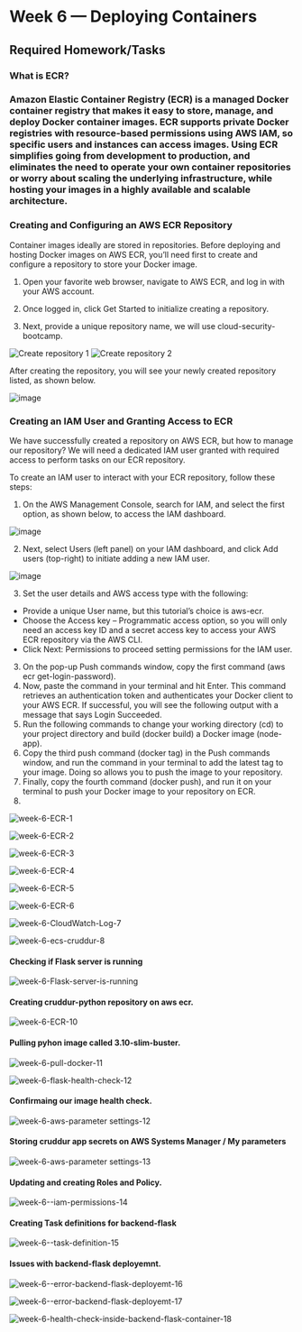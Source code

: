 # Week 6 — Deploying Containers

## Required Homework/Tasks

### What is ECR?

### Amazon Elastic Container Registry (ECR) is a managed Docker container registry that makes it easy to store, manage, and deploy Docker container images. ECR supports private Docker registries with resource-based permissions using AWS IAM, so specific users and instances can access images. Using ECR simplifies going from development to production, and eliminates the need to operate your own container repositories or worry about scaling the underlying infrastructure, while hosting your images in a highly available and scalable architecture.

### Creating and Configuring an AWS ECR Repository

Container images ideally are stored in repositories. Before deploying and hosting Docker images on AWS ECR, you’ll need first to create and configure a repository to store your Docker image.

1. Open your favorite web browser, navigate to AWS ECR, and log in with your AWS account.

2. Once logged in, click Get Started to initialize creating a repository.

3. Next, provide a unique repository name, we will use cloud-security-bootcamp.

![Create repository 1](https://user-images.githubusercontent.com/88502375/227785351-ef4f3db7-4f8b-4d4d-bff1-e7f2da585ffa.png)
![Create repository 2](https://user-images.githubusercontent.com/88502375/227785389-de5e79a7-7a7d-4476-b94a-79f06509ae69.png)

After creating the repository, you will see your newly created repository listed, as shown below.

![image](https://user-images.githubusercontent.com/88502375/227785496-68ef7b8a-c38b-40c8-b8cd-88a04d27ec1e.png)

### Creating an IAM User and Granting Access to ECR
We have successfully created a repository on AWS ECR, but how to manage our repository? We will need a dedicated IAM user granted with required access to perform tasks on our ECR repository.

To create an IAM user to interact with your ECR repository, follow these steps:

1. On the AWS Management Console, search for IAM, and select the first option, as shown below, to access the IAM dashboard.

![image](https://user-images.githubusercontent.com/88502375/227785619-e7001512-f764-46cf-9adb-d45227f39fc7.png)

2. Next, select Users (left panel) on your IAM dashboard, and click Add users (top-right) to initiate adding a new IAM user.

![image](https://user-images.githubusercontent.com/88502375/227785771-26bcc6f1-efb7-4d2d-b87c-587a0d5d2ea6.png)

3. Set the user details and AWS access type with the following:

- Provide a unique User name, but this tutorial’s choice is aws-ecr.
- Choose the Access key – Programmatic access option, so you will only need an access key ID and a secret access key to access your AWS ECR repository via the AWS CLI.
- Click Next: Permissions to proceed setting permissions for the IAM user.

3. On the pop-up Push commands window, copy the first command (aws ecr get-login-password).
4. Now, paste the command in your terminal and hit Enter. This command retrieves an authentication token and authenticates your Docker client to your AWS ECR.
If successful, you will see the following output with a message that says Login Succeeded.
5. Run the following commands to change your working directory (cd) to your project directory and build (docker build) a Docker image (node-app).
6. Copy the third push command (docker tag) in the Push commands window, and run the command in your terminal to add the latest tag to your image. Doing so allows you to push the image to your repository.
7. Finally, copy the fourth command (docker push), and run it on your terminal to push your Docker image to your repository on ECR.
8. 
![week-6-ECR-1](https://user-images.githubusercontent.com/88502375/227789019-ca3be32d-3ce6-4545-ab19-6cdf83d50600.jpg)

![week-6-ECR-2](https://user-images.githubusercontent.com/88502375/227789032-9124c37d-43e7-4d33-bb86-8f6007a29a6e.jpg)

![week-6-ECR-3](https://user-images.githubusercontent.com/88502375/227789078-4cb552f0-2efb-4c94-8a12-fa11586afc23.jpg)

![week-6-ECR-4](https://user-images.githubusercontent.com/88502375/227789085-b93f35ae-5fc1-479b-9a84-8fa616197a41.jpg)

![week-6-ECR-5](https://user-images.githubusercontent.com/88502375/227789092-420a77c1-5f5d-4bcc-bbab-2c15d3d7aa47.jpg)

![week-6-ECR-6](https://user-images.githubusercontent.com/88502375/227789094-fc73f00c-a181-4ec5-9100-c4e8ce5b0d44.jpg)

![week-6-CloudWatch-Log-7](https://user-images.githubusercontent.com/88502375/230061763-af6dc2d1-f82d-40bd-8ac8-82b9a4ba578d.jpg)


![week-6-ecs-cruddur-8](https://user-images.githubusercontent.com/88502375/230061829-dc18d330-9267-46ac-855d-28ba1419c828.jpg)

#### Checking if Flask server is running
![week-6-Flask-server-is-running](https://user-images.githubusercontent.com/88502375/230061948-2086b01c-50ae-4eda-9fe7-f1cb08a34b0b.jpg)

#### Creating cruddur-python repository on aws ecr. 
![week-6-ECR-10](https://user-images.githubusercontent.com/88502375/230062123-ada61b61-ad32-42d9-a5d1-5ddf8a629d31.jpg)


#### Pulling pyhon image called 3.10-slim-buster.
![week-6-pull-docker-11](https://user-images.githubusercontent.com/88502375/230062141-e6ab62c0-87e6-4f98-8498-013dc4a95cf1.jpg)


![week-6-flask-health-check-12](https://user-images.githubusercontent.com/88502375/230062155-fdc73fa0-16d9-490a-a95a-09ba11db7d31.jpg)

#### Confirmaing our image health check.
![week-6-aws-parameter settings-12](https://user-images.githubusercontent.com/88502375/230062177-0337ac8e-2c03-45b6-a8fe-8ce81c03f723.jpg)


#### Storing cruddur app secrets on AWS Systems Manager / My parameters
![week-6-aws-parameter settings-13](https://user-images.githubusercontent.com/88502375/230062199-bd979cd5-3c75-40ed-b5df-e82160ce67f8.jpg)

#### Updating and creating Roles and Policy.
![week-6--iam-permissions-14](https://user-images.githubusercontent.com/88502375/230062230-bbb92baa-692b-465e-8b1e-87d58e24a813.jpg)

#### Creating Task definitions for backend-flask
![week-6--task-definition-15](https://user-images.githubusercontent.com/88502375/230062253-8fc6d93f-5716-46cb-9f65-a16d5accbfd2.jpg)

#### Issues with backend-flask deployemnt.
![week-6--error-backend-flask-deployemt-16](https://user-images.githubusercontent.com/88502375/230062274-be457aab-ea29-444e-9170-f6b3e3c6caad.jpg)


![week-6--error-backend-flask-deployemt-17](https://user-images.githubusercontent.com/88502375/230062289-8377d4bb-50c6-420e-86ec-da50bbfbd9b1.jpg)


![week-6-health-check-inside-backend-flask-container-18](https://user-images.githubusercontent.com/88502375/230062346-b2323c8d-e39a-4319-84f9-7cd0bd6e0241.jpg)
